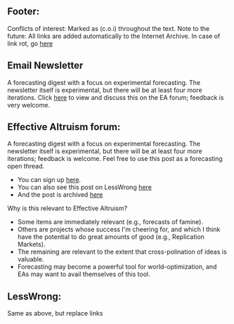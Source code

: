 ## Footer:
Conflicts of interest: Marked as (c.o.i) throughout the text. 
Note to the future: All links are added automatically to the Internet Archive. In case of link rot, go [here](https://archive.org/)

## Email Newsletter
A forecasting digest with a focus on experimental forecasting. The newsletter itself is experimental, but there will be at least four more iterations. Click [here]() to view and discuss this on the EA forum; feedback is very welcome. 

## Effective Altruism forum:

A forecasting digest with a focus on experimental forecasting.  The newsletter itself is experimental, but there will be at least four more iterations; feedback is welcome. Feel free to use this post as a forecasting open thread. 

- You can sign up [here](https://mailchi.mp/18fccca46f83/forecastingnewsletter). 
- You can also see this post on LessWrong [here]() 
- And the post is archived [here](https://nunosempere.github.io/ea/ForecastingNewsletter/)

Why is this relevant to Effective Altruism? 
- Some items are immediately relevant (e.g., forecasts of famine).
- Others are projects whose success I'm cheering for, and which I think have the potential to do great amounts of good (e.g., Replication Markets).
- The remaining are relevant to the extent that cross-polination of ideas is valuable. 
- Forecasting may become a powerful tool for world-optimization, and EAs may want to avail themselves of this tool. 

## LessWrong:
Same as above, but replace links
